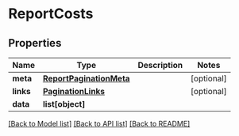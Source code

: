 # ReportCosts

## Properties
Name | Type | Description | Notes
------------ | ------------- | ------------- | -------------
**meta** | [**ReportPaginationMeta**](ReportPaginationMeta.md) |  | [optional] 
**links** | [**PaginationLinks**](PaginationLinks.md) |  | [optional] 
**data** | **list[object]** |  | 

[[Back to Model list]](../README.md#documentation-for-models) [[Back to API list]](../README.md#documentation-for-api-endpoints) [[Back to README]](../README.md)


